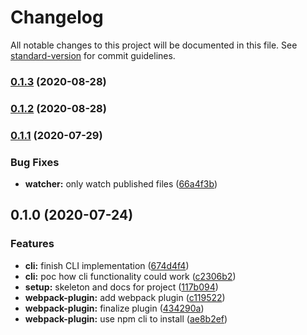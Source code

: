 # Changelog

All notable changes to this project will be documented in this file. See [standard-version](https://github.com/conventional-changelog/standard-version) for commit guidelines.

### [0.1.3](https://github.com/tobua/synec/compare/v0.1.2...v0.1.3) (2020-08-28)

### [0.1.2](https://github.com/tobua/synec/compare/v0.1.1...v0.1.2) (2020-08-28)

### [0.1.1](https://github.com/tobua/synec/compare/v0.1.0...v0.1.1) (2020-07-29)


### Bug Fixes

* **watcher:** only watch published files ([66a4f3b](https://github.com/tobua/synec/commit/66a4f3bda487d842f04ba0a12b79e36d14b5c50f))

## 0.1.0 (2020-07-24)


### Features

* **cli:** finish CLI implementation ([674d4f4](https://github.com/tobua/synec/commit/674d4f4b60d6b5f94eb87631e2d1b0fb85a40bd8))
* **cli:** poc how cli functionality could work ([c2306b2](https://github.com/tobua/synec/commit/c2306b2857ade61c1a620d020924d976fe8d6de6))
* **setup:** skeleton and docs for project ([117b094](https://github.com/tobua/synec/commit/117b094035d965388575c3096a5a7995825034ab))
* **webpack-plugin:** add webpack plugin ([c119522](https://github.com/tobua/synec/commit/c11952206d4607a007be2243e7124e252b419671))
* **webpack-plugin:** finalize plugin ([434290a](https://github.com/tobua/synec/commit/434290a6006c569ca3747774a00a52c3bfa34b6e))
* **webpack-plugin:** use npm cli to install ([ae8b2ef](https://github.com/tobua/synec/commit/ae8b2ef7bd8965c95018dbaa7d13f373108ad738))
